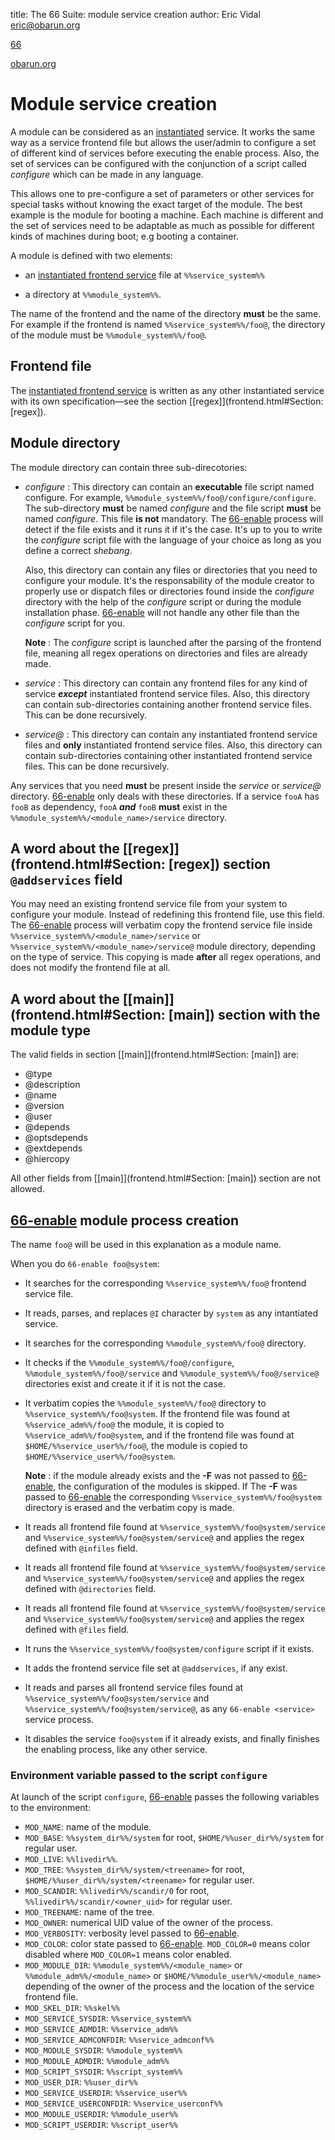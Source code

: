title: The 66 Suite: module service creation
author: Eric Vidal <eric@obarun.org>

[66](index.html)

[obarun.org](https://web.obarun.org)

# Module service creation

A module can be considered as an [instantiated](instantiated-service.html) service. It works the same way as a service frontend file but allows the user/admin to configure a set of different kind of services before executing the enable process. Also, the set of services can be configured with the conjunction of a script called *configure* which can be made in any language.

This allows one to pre-configure a set of parameters or other services for special tasks without knowing the exact target of the module. The best example is the module for booting a machine. Each machine is different and the set of services need to be adaptable as much as possible for different kinds of machines during boot; e.g booting a container.

A module is defined with two elements:

- an [instantiated frontend service](instantiated-service.html) file at `%%service_system%%` 

- a directory at `%%module_system%%`.

The name of the frontend and the name of the directory **must** be the same. For example if the frontend is named `%%service_system%%/foo@`, the directory of the module must be `%%module_system%%/foo@`.

## Frontend file

The [instantiated frontend service](instantiated-service.html) is written as any other instantiated service with its own specification—see the section [[regex]](frontend.html#Section: [regex]).

## Module directory

The module directory can contain three sub-direcotories:

- *configure* : This directory can contain an **executable** file script named configure. For example, `%%module_system%%/foo@/configure/configure`. The sub-directory **must** be named *configure* and the file script **must** be named *configure*. This file **is not** mandatory. The [66-enable](66-enable.html) process will detect if the file exists and it runs it if it's the case. It's up to you to write the *configure* script file with the language of your choice as long as you define a correct *shebang*.

	Also, this directory can contain any files or directories that you need to configure your module. It's the responsability of the module creator to properly use or dispatch files or directories found inside the *configure* directory with the help of the *configure* script or during the module installation phase. [66-enable](66-enable.html) will not handle any other file than the *configure* script for you. 

	**Note** : The *configure* script is launched after the parsing of the frontend file, meaning all regex operations on directories and files are already made.

- *service* : This directory can contain any frontend files for any kind of service ***except*** instantiated frontend service files. Also, this directory can contain sub-directories containing another frontend service files. This can be done recursively.

- *service@* : This directory can contain any instantiated frontend service files and **only** instantiated frontend service files. Also, this directory can contain sub-directories containing other instantiated frontend service files. This can be done recursively.

Any services that you need **must** be present inside the *service* or *service@* directory. [66-enable](66-enable.html) only deals with these directories. If a service `fooA` has `fooB` as dependency, `fooA` ***and*** `fooB` **must** exist in the `%%module_system%%/<module_name>/service` directory.

## A word about the [[regex]](frontend.html#Section: [regex]) section `@addservices` field

You may need an existing frontend service file from your system to configure your module. Instead of redefining this frontend file, use this field. The [66-enable](66-enable.html) process will verbatim copy the frontend service file inside `%%service_system%%/<module_name>/service` or `%%service_system%%/<module_name>/service@` module directory, depending on the type of service. This copying is made **after** all regex operations, and does not modify the frontend file at all.

## A word about the [[main]](frontend.html#Section: [main]) section with the module type

The valid fields in section [[main]](frontend.html#Section: [main]) are:

- @type
- @description
- @name
- @version
- @user
- @depends
- @optsdepends
- @extdepends
- @hiercopy

All other fields from [[main]](frontend.html#Section: [main]) section are not allowed.

## [66-enable](66-enable.html) module process creation

The name `foo@` will be used in this explanation as a module name.

When you do `66-enable foo@system`:

- It searches for the corresponding `%%service_system%%/foo@` frontend service file.

- It reads, parses, and replaces `@I` character by `system` as any intantiated service.

- It searches for the corresponding `%%module_system%%/foo@` directory.

- It checks if the `%%module_system%%/foo@/configure`, `%%module_system%%/foo@/service` and `%%module_system%%/foo@/service@` directories exist and create it if it is not the case.

- It verbatim copies the `%%module_system%%/foo@` directory to `%%service_system%%/foo@system`. If the frontend file was found at `%%service_adm%%/foo@` the module, it is copied to `%%service_adm%%/foo@system`, and if the frontend file was found at `$HOME/%%service_user%%/foo@`, the module is copied to `$HOME/%%service_user%%/foo@system`.

	**Note** : if the module already exists and the **-F** was not passed to [66-enable](66-enable.html), the configuration of the modules is skipped. If The **-F** was passed to [66-enable](66-enable.html) the corresponding `%%service_system%%/foo@system` directory is erased and the verbatim copy is made.

- It reads all frontend file found at `%%service_system%%/foo@system/service` and `%%service_system%%/foo@system/service@` and applies the regex defined with `@infiles` field.

- It reads all frontend file found at `%%service_system%%/foo@system/service` and `%%service_system%%/foo@system/service@` and applies the regex defined with `@directories` field.

- It reads all frontend file found at `%%service_system%%/foo@system/service` and `%%service_system%%/foo@system/service@` and applies the regex defined with `@files` field.

- It runs the `%%service_system%%/foo@system/configure` script if it exists.

- It adds the frontend service file set at `@addservices`, if any exist.

- It reads and parses all frontend service files found at `%%service_system%%/foo@system/service` and `%%service_system%%/foo@system/service@`, as any `66-enable <service>` service process.

- It disables the service `foo@system` if it already exists, and finally finishes the enabling process, like any other service. 

### Environment variable passed to the script `configure`

At launch of the script `configure`, [66-enable](66-enable.html) passes the following variables to the environment:

- `MOD_NAME`: name of the module.
- `MOD_BASE`: `%%system_dir%%/system` for root, `$HOME/%%user_dir%%/system` for regular user.
- `MOD_LIVE`: `%%livedir%%`.
- `MOD_TREE`: `%%system_dir%%/system/<treename>` for root, `$HOME/%%user_dir%%/system/<treename>` for regular user.
- `MOD_SCANDIR`: `%%livedir%%/scandir/0` for root, `%%livedir%%/scandir/<owner_uid>` for regular user.
- `MOD_TREENAME`: name of the tree.
- `MOD_OWNER`: numerical UID value of the owner of the process.
- `MOD_VERBOSITY`: verbosity level passed to [66-enable](66-enable.html).
- `MOD_COLOR`: color state passed to [66-enable](66-enable.html). `MOD_COLOR=0` means color disabled where `MOD_COLOR=1` means color enabled.
- `MOD_MODULE_DIR`: `%%module_system%%/<module_name>` or `%%module_adm%%/<module_name>` or  `$HOME/%%module_user%%/<module_name>` depending of the owner of the process and the location of the service frontend file.
- `MOD_SKEL_DIR`: `%%skel%%`
- `MOD_SERVICE_SYSDIR`: `%%service_system%%`
- `MOD_SERVICE_ADMDIR`: `%%service_adm%%`
- `MOD_SERVICE_ADMCONFDIR`: `%%service_admconf%%`
- `MOD_MODULE_SYSDIR`: `%%module_system%%`
- `MOD_MODULE_ADMDIR`: `%%module_adm%%`
- `MOD_SCRIPT_SYSDIR`: `%%script_system%%`
- `MOD_USER_DIR`: `%%user_dir%%`
- `MOD_SERVICE_USERDIR`: `%%service_user%%`
- `MOD_SERVICE_USERCONFDIR`: `%%service_userconf%%`
- `MOD_MODULE_USERDIR`: `%%module_user%%`
- `MOD_SCRIPT_USERDIR`: `%%script_user%%`
